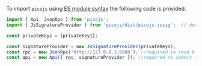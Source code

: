 To import `picojs` using [ES module syntax](https://en.wikipedia.org/wiki/ECMAScript) the following code is provided.
```javascript
import { Api, JsonRpc } from 'picojs';
import { JsSignatureProvider } from 'picojs/dist/picojs-jssig';  // development only

const privateKeys = [privateKey1];

const signatureProvider = new JsSignatureProvider(privateKeys);
const rpc = new JsonRpc('http://127.0.0.1:8888'); //required to read blockchain state
const api = new Api({ rpc, signatureProvider }); //required to submit transactions
```